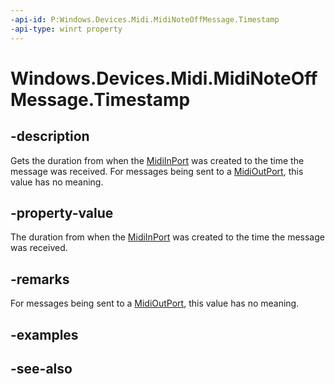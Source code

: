```yaml
---
-api-id: P:Windows.Devices.Midi.MidiNoteOffMessage.Timestamp
-api-type: winrt property
---
```


<!-- Property syntax
public Windows.Foundation.TimeSpan Timestamp { get; }
-->

# Windows.Devices.Midi.MidiNoteOffMessage.Timestamp

## -description
Gets the duration from when the [MidiInPort](midiinport.md) was created to the time the message was received. For messages being sent to a [MidiOutPort](midioutport.md), this value has no meaning.

## -property-value
The duration from when the [MidiInPort](midiinport.md) was created to the time the message was received.

## -remarks
For messages being sent to a [MidiOutPort](midioutport.md), this value has no meaning.

## -examples

## -see-also
